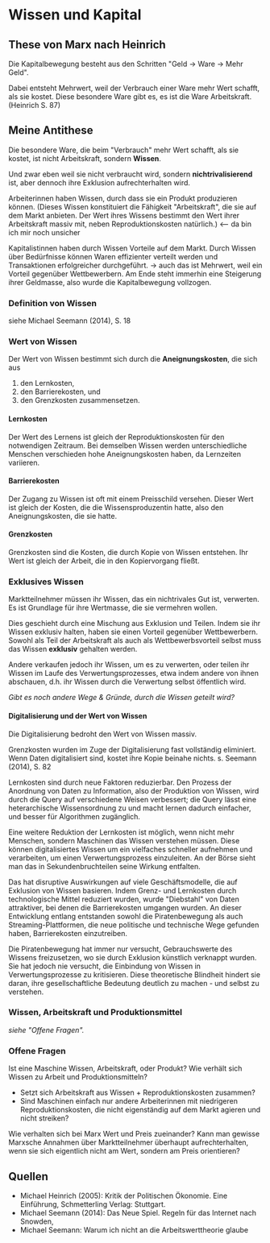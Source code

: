 # Wissen und Kapital

## These von Marx nach Heinrich

Die Kapitalbewegung besteht aus den Schritten "Geld -> Ware -> Mehr Geld".

Dabei entsteht Mehrwert, weil der Verbrauch einer Ware mehr Wert
schafft, als sie kostet. Diese besondere Ware gibt es, es ist die
Ware Arbeitskraft. (Heinrich S. 87)

## Meine Antithese

Die besondere Ware, die beim "Verbrauch" mehr Wert schafft, als sie 
kostet, ist nicht Arbeitskraft, sondern **Wissen**.

Und zwar eben weil sie nicht verbraucht wird, sondern
**nichtrivalisierend** ist, aber dennoch ihre Exklusion
aufrechterhalten wird.

Arbeiterinnen haben Wissen, durch dass sie ein Produkt produzieren
können. (Dieses Wissen konstituiert die Fähigkeit "Arbeitskraft",
die sie auf dem Markt anbieten. Der Wert ihres Wissens bestimmt den
Wert ihrer Arbeitskraft massiv mit, neben Reproduktionskosten
natürlich.) <-- da bin ich mir noch unsicher

Kapitalistinnen haben durch Wissen Vorteile auf dem Markt. Durch
Wissen über Bedürfnisse können Waren effizienter verteilt werden und
Transaktionen erfolgreicher durchgeführt.
-> auch das ist Mehrwert, weil ein Vorteil gegenüber Wettbewerbern.
Am Ende steht immerhin eine Steigerung ihrer Geldmasse, also wurde
die Kapitalbewegung vollzogen.

### Definition von Wissen

siehe Michael Seemann (2014), S. 18

### Wert von Wissen

Der Wert von Wissen bestimmt sich durch die **Aneignungskosten**, die
sich aus
1. den Lernkosten,
2. den Barrierekosten, und
3. den Grenzkosten zusammensetzen.

#### Lernkosten

Der Wert des Lernens ist gleich der Reproduktionskosten für den
notwendigen Zeitraum.
Bei demselben Wissen werden unterschiedliche Menschen verschieden
hohe Aneignungskosten haben, da Lernzeiten variieren.

#### Barrierekosten

Der Zugang zu Wissen ist oft mit einem Preisschild versehen. Dieser
Wert ist gleich der Kosten, die die Wissensproduzentin hatte, also
den Aneignungskosten, die sie hatte.

#### Grenzkosten

Grenzkosten sind die Kosten, die durch Kopie von Wissen entstehen.
Ihr Wert ist gleich der Arbeit, die in den Kopiervorgang fließt.

### Exklusives Wissen

Marktteilnehmer müssen ihr Wissen, das ein nichtrivales Gut ist,
verwerten. Es ist Grundlage für ihre Wertmasse, die sie vermehren
wollen.

Dies geschieht durch eine Mischung aus Exklusion und Teilen. Indem
sie ihr Wissen exklusiv halten, haben sie einen Vorteil gegenüber
Wettbewerbern. Sowohl als Teil der Arbeitskraft als auch als
Wettbewerbsvorteil selbst muss das Wissen **exklusiv** gehalten
werden.

Andere verkaufen jedoch ihr Wissen, um es zu verwerten, oder teilen
ihr Wissen im Laufe des Verwertungsprozesses, etwa indem andere von
ihnen abschauen, d.h. ihr Wissen durch die Verwertung selbst
öffentlich wird.

*Gibt es noch andere Wege & Gründe, durch die Wissen geteilt wird?*

#### Digitalisierung und der Wert von Wissen

Die Digitalisierung bedroht den Wert von Wissen massiv.

Grenzkosten wurden im Zuge der Digitalisierung fast vollständig
eliminiert. Wenn Daten digitalisiert sind, kostet ihre Kopie beinahe
nichts.
s. Seemann (2014), S. 82

Lernkosten sind durch neue Faktoren reduzierbar. Den Prozess der
Anordnung von Daten zu Information, also der Produktion von Wissen,
wird durch die Query auf verschiedene Weisen verbessert; die Query
lässt eine heterarchische Wissensordnung zu und macht lernen dadurch
einfacher, und besser für Algorithmen zugänglich.

Eine weitere Reduktion der Lernkosten ist möglich, wenn nicht mehr
Menschen, sondern Maschinen das Wissen verstehen müssen. Diese können
digitalisiertes Wissen um ein vielfaches schneller aufnehmen und
verarbeiten, um einen Verwertungsprozess einzuleiten. An der Börse
sieht man das in Sekundenbruchteilen seine Wirkung entfalten.

Das hat disruptive Auswirkungen auf viele Geschäftsmodelle, die auf
Exklusion von Wissen basieren. Indem Grenz- und Lernkosten durch
technologische Mittel reduziert wurden, wurde "Diebstahl" von Daten
attraktiver, bei denen die Barrierekosten umgangen wurden. An dieser
Entwicklung entlang entstanden sowohl die Piratenbewegung als auch
Streaming-Plattformen, die neue politische und technische Wege
gefunden haben, Barrierekosten einzutreiben.

Die Piratenbewegung hat immer nur versucht, Gebrauchswerte des
Wissens freizusetzen, wo sie durch Exklusion künstlich verknappt
wurden. Sie hat jedoch nie versucht, die Einbindung von Wissen in
Verwertungsprozesse zu kritisieren. Diese theoretische Blindheit
hindert sie daran, ihre gesellschaftliche Bedeutung deutlich zu
machen - und selbst zu verstehen.

### Wissen, Arbeitskraft und Produktionsmittel

*siehe "Offene Fragen".*

### Offene Fragen

Ist eine Maschine Wissen, Arbeitskraft, oder Produkt? Wie verhält
sich Wissen zu Arbeit und Produktionsmitteln?
* Setzt sich Arbeitskraft aus Wissen + Reproduktionskosten zusammen?
* Sind Maschinen einfach nur andere Arbeiterinnen mit niedrigeren
  Reproduktionskosten, die nicht eigenständig auf dem Markt agieren
  und nicht streiken?

Wie verhalten sich bei Marx Wert und Preis zueinander? Kann man
gewisse Marxsche Annahmen über Marktteilnehmer überhaupt
aufrechterhalten, wenn sie sich eigentlich nicht am Wert, sondern am
Preis orientieren?

## Quellen
* Michael Heinrich (2005): Kritik der Politischen Ökonomie. Eine Einführung, Schmetterling Verlag: Stuttgart.
* Michael Seemann (2014): Das Neue Spiel. Regeln für das Internet nach Snowden, 
* Michael Seemann: Warum ich nicht an die Arbeitswerttheorie glaube

